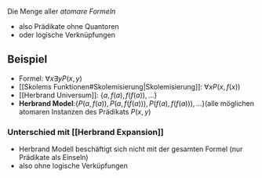 Die Menge aller *atomare Formeln* 
- also Prädikate ohne Quantoren 
- oder logische Verknüpfungen

## Beispiel
- Formel: $\forall x \exists y P(x, y)$
- [[Skolems Funktionen#Skolemisierung|Skolemisierung]]: $\forall x P(x, f(x))$ 
- [[Herbrand Universum]]: $\{a, f(a), f(f(a)), \dots\}$
- **Herbrand Model**:$\{P(a, f(a)), P(a, f(f(a))), P(f(a), f(f(a))), \dots\}$(alle möglichen atomaren Instanzen des Prädikats $P(x, y)$

### Unterschied mit [[Herbrand Expansion]]
- Herbrand Modell beschäftigt sich nicht mit der gesamten Formel (nur Prädikate als Einseln)
- also ohne logische Verküpfungen